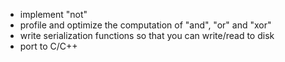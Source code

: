 
- implement "not"
- profile and optimize the computation of "and", "or" and "xor" 
- write serialization functions so that you can write/read to disk
- port to C/C++